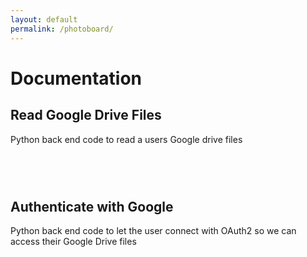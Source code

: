 ```yaml
--- 
layout: default
permalink: /photoboard/
---
```


# Documentation 

## Read Google Drive Files
Python back end code to read a users Google drive files

<pre>
<code>

</code>
</pre>

## Authenticate with Google
Python back end code to let the user connect with OAuth2 so we can access their Google Drive files

<pre>
<code>

</code>
</pre>
